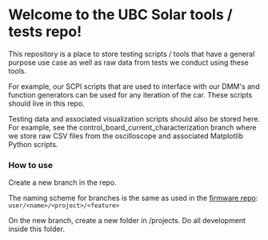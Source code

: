 # Welcome to the UBC Solar tools / tests repo!

This repository is a place to store testing scripts / tools that have a general purpose use case as well as raw data from tests we conduct using these tools.

For example, our SCPI scripts that are used to interface with our DMM's and function generators can be used for any iteration of the car. These scripts should live in this repo.

Testing data and associated visualization scripts should also be stored here. For example, see the control_board_current_characterization branch where we store raw CSV files from the oscilloscope and associated Matplotlib Python scripts.

### How to use
Create a new branch in the repo.

The naming scheme for branches is the same as used in the [firmware repo](https://github.com/UBC-Solar/firmware_v4):  
`user/<name>/<project>/<feature>`

On the new branch, create a new folder in /projects. Do all development inside this folder.
